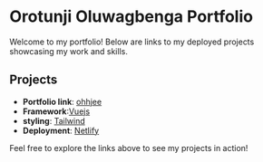 # Orotunji Oluwagbenga Portfolio

Welcome to my portfolio! Below are links to my deployed projects showcasing my work and skills.

## Projects

- **Portfolio link**: [ohhjee](https://ohhjee.netlify.app/)  
- **Framework**:[Vuejs](https://vuejs.org/)
- **styling**: [Tailwind](https://tailwindcss.com/)
- **Deployment**: [Netlify](https://www.netlify.com/)

Feel free to explore the links above to see my projects in action!
